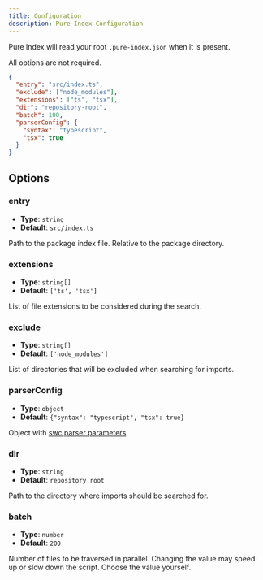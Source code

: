 ```yaml
---
title: Configuration
description: Pure Index Configuration
---
```


Pure Index will read your root `.pure-index.json` when it is present.

All options are not required.

```json title=".pure-index.json"
{
  "entry": "src/index.ts",
  "exclude": ["node_modules"],
  "extensions": ["ts", "tsx"],
  "dir": "repository-root",
  "batch": 100,
  "parserConfig": {
    "syntax": "typescript",
    "tsx": true
  }
}
```

## Options

### entry

- **Type**: `string`
- **Default**: `src/index.ts`

Path to the package index file. Relative to the package directory.

### extensions

- **Type**: `string[]`
- **Default**: `['ts', 'tsx']`

List of file extensions to be considered during the search.

### exclude

- **Type**: `string[]`
- **Default**: `['node_modules']`

List of directories that will be excluded when searching for imports.

### parserConfig

- **Type**: `object`
- **Default**: `{"syntax": "typescript", "tsx": true}`

Object with <a href="https://swc.rs/docs/configuration/compilation#jscparser" target="_blank">swc parser parameters</a>

### dir

- **Type**: `string`
- **Default**: `repository root`

Path to the directory where imports should be searched for.

### batch

- **Type**: `number`
- **Default**: `200`

Number of files to be traversed in parallel. Changing the value may speed up or slow down the script. Choose the value yourself.
